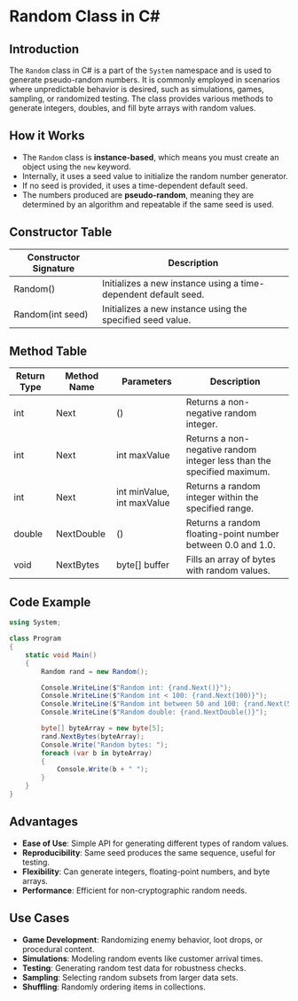 # Random Class in C\#

## Introduction

The `Random` class in C# is a part of the `System` namespace and is used to generate pseudo-random numbers. It is commonly employed in scenarios where unpredictable behavior is desired, such as simulations, games, sampling, or randomized testing. The class provides various methods to generate integers, doubles, and fill byte arrays with random values.

## How it Works

* The `Random` class is **instance-based**, which means you must create an object using the `new` keyword.
* Internally, it uses a seed value to initialize the random number generator.
* If no seed is provided, it uses a time-dependent default seed.
* The numbers produced are **pseudo-random**, meaning they are determined by an algorithm and repeatable if the same seed is used.

## Constructor Table

| Constructor Signature                                                     | Description                                                    |
| ------------------------------------------------------------------------- | -------------------------------------------------------------- |
| Random()                                                      | Initializes a new instance using a time-dependent default seed.   |
| Random(int seed)                                              | Initializes a new instance using the specified seed value.            |

## Method Table

| Return Type | Method Name | Parameters                 | Description                                                            |
| ----------- | ----------- | -------------------------- | ---------------------------------------------------------------------- |
| int         | Next        | ()                         | Returns a non-negative random integer.                                 |
| int         | Next        | int maxValue               | Returns a non-negative random integer less than the specified maximum. |
| int         | Next        | int minValue, int maxValue | Returns a random integer within the specified range.                   |
| double      | NextDouble  | ()                         | Returns a random floating-point number between 0.0 and 1.0.            |
| void        | NextBytes   | byte\[] buffer             | Fills an array of bytes with random values.                            |

## Code Example

```csharp
using System;

class Program
{
    static void Main()
    {
        Random rand = new Random();

        Console.WriteLine($"Random int: {rand.Next()}");
        Console.WriteLine($"Random int < 100: {rand.Next(100)}");
        Console.WriteLine($"Random int between 50 and 100: {rand.Next(50, 100)}");
        Console.WriteLine($"Random double: {rand.NextDouble()}");

        byte[] byteArray = new byte[5];
        rand.NextBytes(byteArray);
        Console.Write("Random bytes: ");
        foreach (var b in byteArray)
        {
            Console.Write(b + " ");
        }
    }
}
```

## Advantages

* **Ease of Use**: Simple API for generating different types of random values.
* **Reproducibility**: Same seed produces the same sequence, useful for testing.
* **Flexibility**: Can generate integers, floating-point numbers, and byte arrays.
* **Performance**: Efficient for non-cryptographic random needs.

## Use Cases

* **Game Development**: Randomizing enemy behavior, loot drops, or procedural content.
* **Simulations**: Modeling random events like customer arrival times.
* **Testing**: Generating random test data for robustness checks.
* **Sampling**: Selecting random subsets from larger data sets.
* **Shuffling**: Randomly ordering items in collections.